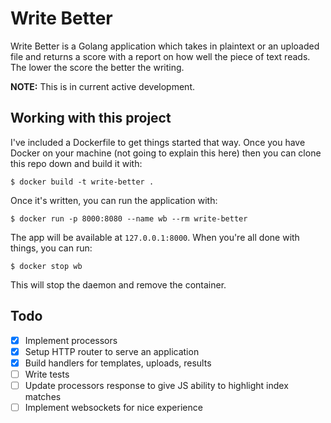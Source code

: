 # Write Better

Write Better is a Golang application which takes in plaintext or an uploaded
file and returns a score with a report on how well the piece of text reads.
The lower the score the better the writing.

**NOTE:** This is in current active development.

## Working with this project

I've included a Dockerfile to get things started that way. Once you have
Docker on your machine (not going to explain this here) then you can clone
this repo down and build it with:

    $ docker build -t write-better .

Once it's written, you can run the application with:

    $ docker run -p 8000:8080 --name wb --rm write-better

The app will be available at `127.0.0.1:8000`. When you're all done with
things, you can run:

    $ docker stop wb

This will stop the daemon and remove the container.

## Todo

- [X] Implement processors
- [X] Setup HTTP router to serve an application
- [X] Build handlers for templates, uploads, results
- [ ] Write tests
- [ ] Update processors response to give JS ability to highlight index matches
- [ ] Implement websockets for nice experience
